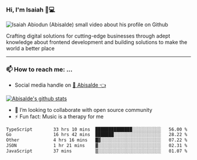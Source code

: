 ### Hi, I'm Isaiah 🌻💻

<img src="https://res.cloudinary.com/abisalde/image/upload/c_scale,h_311,w_816/v1616039512/Abisalde_github.gif" alt="Isaiah Abiodun (Abisalde) small video about his profile on Github">

Crafting digital solutions for cutting-edge businesses through adept knowledge about frontend development and building solutions to make the world a better place
<hr>

### 📫 How to reach me: ...
- Social media handle on <a href="https://twitter.com/abisalde">🔔  Abisalde   👈</a>


[![Abisalde's github stats](https://github-readme-stats.vercel.app/api?username=abisalde)](https://github.com/abisalde/github-readme-stats)

- 👯 I’m looking to collaborate with open source community
- ⚡ Fun fact: Music is a therapy for me


<!--
**abisalde/Abisalde** is a ✨ _special_ ✨ repository because its `README.md` (this file) appears on your GitHub profile.

Here are some ideas to get you started:


- 👯 I’m looking to collaborate with open source community
- 🤔 I’m looking for help with ...
- 💬 Ask me about ...
- 📫 How to reach me: ...
- 😄 Pronouns: ...
- ⚡ Fun fact: ...
-->

<!--START_SECTION:waka-->

```txt
TypeScript        33 hrs 10 mins  ██████████████░░░░░░░░░░░   56.00 %
Go                16 hrs 42 mins  ███████░░░░░░░░░░░░░░░░░░   28.22 %
Other             4 hrs 16 mins   █▓░░░░░░░░░░░░░░░░░░░░░░░   07.22 %
JSON              1 hr 21 mins    ▓░░░░░░░░░░░░░░░░░░░░░░░░   02.31 %
JavaScript        37 mins         ▒░░░░░░░░░░░░░░░░░░░░░░░░   01.07 %
```

<!--END_SECTION:waka-->

